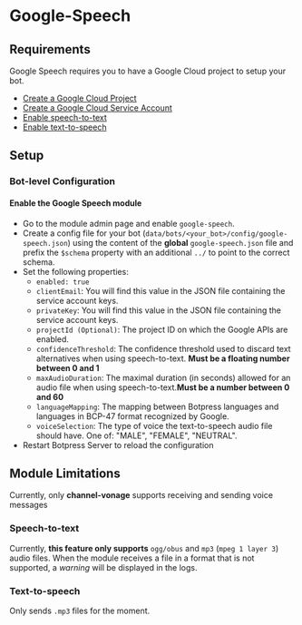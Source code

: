 # Google-Speech

## Requirements

Google Speech requires you to have a Google Cloud project to setup your bot.

- [Create a Google Cloud Project](https://console.cloud.google.com/)
- [Create a Google Cloud Service Account](https://cloud.google.com/speech-to-text/docs/libraries#setting_up_authentication)
- [Enable speech-to-text](https://console.cloud.google.com/marketplace/product/google/speech.googleapis.com)
- [Enable text-to-speech](https://console.cloud.google.com/marketplace/product/google/texttospeech.googleapis.com)

## Setup

### Bot-level Configuration

#### Enable the Google Speech module

- Go to the module admin page and enable `google-speech`.
- Create a config file for your bot (`data/bots/<your_bot>/config/google-speech.json`) using the content of the **global** `google-speech.json` file and prefix the `$schema` property with an additional `../` to point to the correct schema.
- Set the following properties:
  - `enabled: true`
  - `clientEmail`: You will find this value in the JSON file containing the service account keys.
  - `privateKey`: You will find this value in the JSON file containing the service account keys.
  - `projectId (Optional)`: The project ID on which the Google APIs are enabled.
  - `confidenceThreshold`: The confidence threshold used to discard text alternatives when using speech-to-text. **Must be a floating number between 0 and 1**
  - `maxAudioDuration`: The maximal duration (in seconds) allowed for an audio file when using speech-to-text.**Must be a number between 0 and 60**
  - `languageMapping`: The mapping between Botpress languages and languages in BCP-47 format recognized by Google.
  - `voiceSelection`: The type of voice the text-to-speech audio file should have. One of: "MALE", "FEMALE", "NEUTRAL".
- Restart Botpress Server to reload the configuration

## Module Limitations

Currently, only **channel-vonage** supports receiving and sending voice messages

### Speech-to-text

Currently, **this feature only supports** `ogg/obus` and `mp3` (`mpeg 1 layer 3`) audio files. When the module receives a file in a format that is not supported, a _warning_ will be displayed in the logs.

### Text-to-speech

Only sends `.mp3` files for the moment.
